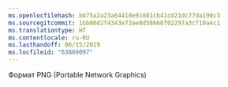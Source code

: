 ```yaml
---
ms.openlocfilehash: bb75a2a23a64410e91081cb41cd21dc77da190c3
ms.sourcegitcommit: 1bb00d2f4343e73ae8d58668f02297a3cf10a4c1
ms.translationtype: HT
ms.contentlocale: ru-RU
ms.lasthandoff: 06/15/2019
ms.locfileid: "63869097"
---
```

Формат PNG (Portable Network Graphics)